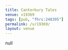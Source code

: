 ```yaml
---
title: Canterbury Tales
venue: v19369
tags: [pub, "fhrs:248395"]
permalink: /v/19369/
layout: venue
---
```

null